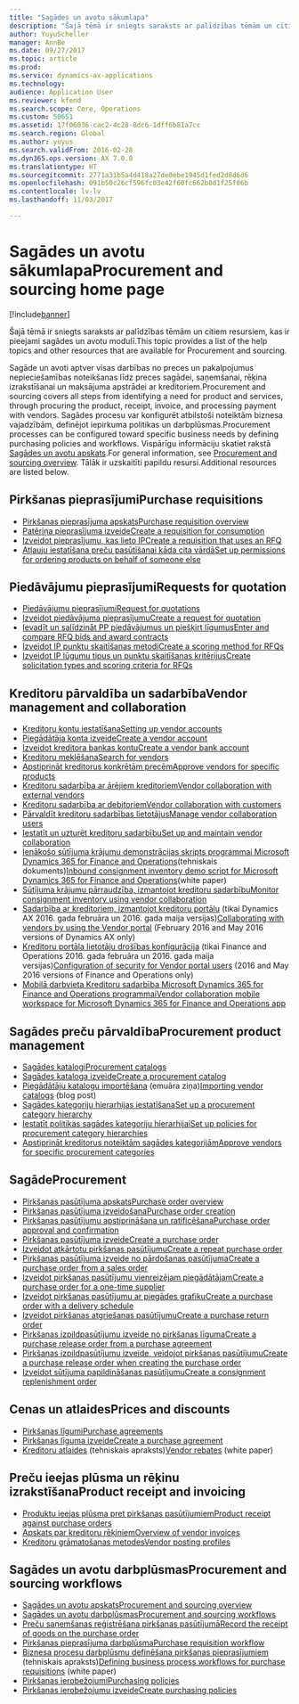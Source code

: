 ```yaml
---
title: "Sagādes un avotu sākumlapa"
description: "Šajā tēmā ir sniegts saraksts ar palīdzības tēmām un citiem resursiem, kas ir pieejami sagādes un avotu modulī."
author: YuyuScheller
manager: AnnBe
ms.date: 09/27/2017
ms.topic: article
ms.prod: 
ms.service: dynamics-ax-applications
ms.technology: 
audience: Application User
ms.reviewer: kfend
ms.search.scope: Core, Operations
ms.custom: 50651
ms.assetid: 17f06036-cac2-4c28-8dc6-1dff6b81a7cc
ms.search.region: Global
ms.author: yuyus
ms.search.validFrom: 2016-02-28
ms.dyn365.ops.version: AX 7.0.0
ms.translationtype: HT
ms.sourcegitcommit: 2771a31b5a4d418a27de0ebe1945d1fed2d8d6d6
ms.openlocfilehash: 091b50c26cf596fc03e42f60fc662b8d1f25f06b
ms.contentlocale: lv-lv
ms.lasthandoff: 11/03/2017

---
```


# <a name="procurement-and-sourcing-home-page"></a><span data-ttu-id="02056-103">Sagādes un avotu sākumlapa</span><span class="sxs-lookup"><span data-stu-id="02056-103">Procurement and sourcing home page</span></span>

[!include[banner](../includes/banner.md)]


<span data-ttu-id="02056-104">Šajā tēmā ir sniegts saraksts ar palīdzības tēmām un citiem resursiem, kas ir pieejami sagādes un avotu modulī.</span><span class="sxs-lookup"><span data-stu-id="02056-104">This topic provides a list of the help topics and other resources that are available for Procurement and sourcing.</span></span>

<span data-ttu-id="02056-105">Sagāde un avoti aptver visas darbības no preces un pakalpojumus nepieciešamības noteikšanas līdz preces sagādei, saņemšanai, rēķina izrakstīšanai un maksājuma apstrādei ar kreditoriem.</span><span class="sxs-lookup"><span data-stu-id="02056-105">Procurement and sourcing covers all steps from identifying a need for product and services, through procuring the product, receipt, invoice, and processing payment with vendors.</span></span> <span data-ttu-id="02056-106">Sagādes procesu var konfigurēt atbilstoši noteiktām biznesa vajadzībām, definējot iepirkuma politikas un darbplūsmas.</span><span class="sxs-lookup"><span data-stu-id="02056-106">Procurement processes can be configured toward specific business needs by defining purchasing policies and workflows.</span></span> <span data-ttu-id="02056-107">Vispārīgu informāciju skatiet rakstā [Sagādes un avotu apskats](procurement-sourcing-overview.md).</span><span class="sxs-lookup"><span data-stu-id="02056-107">For general information, see [Procurement and sourcing overview](procurement-sourcing-overview.md).</span></span> <span data-ttu-id="02056-108">Tālāk ir uzskaitīti papildu resursi.</span><span class="sxs-lookup"><span data-stu-id="02056-108">Additional resources are listed below.</span></span>

## <a name="purchase-requisitions"></a><span data-ttu-id="02056-109">Pirkšanas pieprasījumi</span><span class="sxs-lookup"><span data-stu-id="02056-109">Purchase requisitions</span></span>
-   [<span data-ttu-id="02056-110">Pirkšanas pieprasījuma apskats</span><span class="sxs-lookup"><span data-stu-id="02056-110">Purchase requisition overview</span></span>](purchase-requisitions-overview.md)
-   [<span data-ttu-id="02056-111">Patēriņa pieprasījuma izveide</span><span class="sxs-lookup"><span data-stu-id="02056-111">Create a requisition for consumption</span></span>](tasks/create-requisition-consumption.md)
-   [<span data-ttu-id="02056-112">Izveidot pieprasījumu, kas lieto IP</span><span class="sxs-lookup"><span data-stu-id="02056-112">Create a requisition that uses an RFQ</span></span>](tasks/create-requisition-uses-rfq.md)
-   [<span data-ttu-id="02056-113">Atļauju iestatīšana preču pasūtīšanai kāda cita vārdā</span><span class="sxs-lookup"><span data-stu-id="02056-113">Set up permissions for ordering products on behalf of someone else</span></span>](tasks/set-up-permissions-ordering-products.md)

## <a name="requests-for-quotation"></a><span data-ttu-id="02056-114">Piedāvājumu pieprasījumi</span><span class="sxs-lookup"><span data-stu-id="02056-114">Requests for quotation</span></span>
-   [<span data-ttu-id="02056-115">Piedāvājumu pieprasījumi</span><span class="sxs-lookup"><span data-stu-id="02056-115">Request for quotations</span></span>](request-quotations.md)
-   [<span data-ttu-id="02056-116">Izveidot piedāvājuma pieprasījumu</span><span class="sxs-lookup"><span data-stu-id="02056-116">Create a request for quotation</span></span>](tasks/create-request-quotation.md)
-   [<span data-ttu-id="02056-117">Ievadīt un salīdzināt PP piedāvājumus un piešķirt līgumus</span><span class="sxs-lookup"><span data-stu-id="02056-117">Enter and compare RFQ bids and award contracts</span></span>](tasks/enter-compare-rfq-bids-award-contracts.md)
-   [<span data-ttu-id="02056-118">Izveidot IP punktu skaitīšanas metodi</span><span class="sxs-lookup"><span data-stu-id="02056-118">Create a scoring method for RFQs</span></span>](tasks/create-scoring-method-rfqs.md)
-   [<span data-ttu-id="02056-119">Izveidot IP lūgumu tipus un punktu skaitīšanas kritērijus</span><span class="sxs-lookup"><span data-stu-id="02056-119">Create solicitation types and scoring criteria for RFQs</span></span>](tasks/create-solicitation-types-scoring-criteria-rfqs.md)

## <a name="vendor-management-and-collaboration"></a><span data-ttu-id="02056-120">Kreditoru pārvaldība un sadarbība</span><span class="sxs-lookup"><span data-stu-id="02056-120">Vendor management and collaboration</span></span>
-   [<span data-ttu-id="02056-121">Kreditoru kontu iestatīšana</span><span class="sxs-lookup"><span data-stu-id="02056-121">Setting up vendor accounts</span></span>](set-up-vendor-accounts.md)
-   [<span data-ttu-id="02056-122">Piegādātāja konta izveide</span><span class="sxs-lookup"><span data-stu-id="02056-122">Create a vendor account</span></span>](tasks/create-vendor-account.md)
-   [<span data-ttu-id="02056-123">Izveidot kreditora bankas kontu</span><span class="sxs-lookup"><span data-stu-id="02056-123">Create a vendor bank account</span></span>](tasks/create-vendor-bank-account.md)
-   [<span data-ttu-id="02056-124">Kreditoru meklēšana</span><span class="sxs-lookup"><span data-stu-id="02056-124">Search for vendors</span></span>](tasks/search-vendors.md)
-   [<span data-ttu-id="02056-125">Apstiprināt kreditorus konkrētām precēm</span><span class="sxs-lookup"><span data-stu-id="02056-125">Approve vendors for specific products</span></span>](tasks/approve-vendors-specific-products.md)
-   [<span data-ttu-id="02056-126">Kreditoru sadarbība ar ārējiem kreditoriem</span><span class="sxs-lookup"><span data-stu-id="02056-126">Vendor collaboration with external vendors</span></span>](vendor-collaboration-work-external-vendors.md)
-   [<span data-ttu-id="02056-127">Kreditoru sadarbība ar debitoriem</span><span class="sxs-lookup"><span data-stu-id="02056-127">Vendor collaboration with customers</span></span>](vendor-collaboration-work-customers-dynamics-365-operations.md)
-   [<span data-ttu-id="02056-128">Pārvaldīt kreditoru sadarbības lietotājus</span><span class="sxs-lookup"><span data-stu-id="02056-128">Manage vendor collaboration users</span></span>](manage-vendor-collaboration-users.md)
-   [<span data-ttu-id="02056-129">Iestatīt un uzturēt kreditoru sadarbību</span><span class="sxs-lookup"><span data-stu-id="02056-129">Set up and maintain vendor collaboration</span></span>](set-up-maintain-vendor-collaboration.md)
-   <span data-ttu-id="02056-130">[Ienākošo sūtījuma krājumu demonstrācijas skripts programmai Microsoft Dynamics 365 for Finance and Operations](https://mbs.microsoft.com/customersource/northamerica/AX/learning/documentation/white-papers/InboundConsignmentInventoryDemoScriptDynamics365Operations)(tehniskais dokuments)</span><span class="sxs-lookup"><span data-stu-id="02056-130">[Inbound consignment inventory demo script for Microsoft Dynamics 365 for Finance and Operations](https://mbs.microsoft.com/customersource/northamerica/AX/learning/documentation/white-papers/InboundConsignmentInventoryDemoScriptDynamics365Operations)(white paper)</span></span>
-   [<span data-ttu-id="02056-131">Sūtījuma krājumu pārraudzība, izmantojot kreditoru sadarbību</span><span class="sxs-lookup"><span data-stu-id="02056-131">Monitor consignment inventory using vendor collaboration</span></span>](../inventory/tasks/monitor-consignment-inventory-vendor-collaboration.md)
-   <span data-ttu-id="02056-132">[Sadarbība ar kreditoriem, izmantojot kreditoru portālu](collaborate-vendors-vendor-portal.md)  (tikai Dynamics AX 2016. gada februāra un 2016. gada maija versijas)</span><span class="sxs-lookup"><span data-stu-id="02056-132">[Collaborating with vendors by using the Vendor portal](collaborate-vendors-vendor-portal.md)  (February 2016 and May 2016 versions of Dynamics AX only)</span></span>
-   <span data-ttu-id="02056-133">[Kreditoru portāla lietotāju drošības konfigurācija](configure-security-vendor-portal-users.md) (tikai Finance and Operations 2016. gada februāra un 2016. gada maija versijas)</span><span class="sxs-lookup"><span data-stu-id="02056-133">[Configuration of security for Vendor portal users](configure-security-vendor-portal-users.md) (2016 and May 2016 versions of Finance and Operations only)</span></span>
-   [<span data-ttu-id="02056-134">Mobilā darbvieta Kreditoru sadarbība Microsoft Dynamics 365 for Finance and Operations programmai</span><span class="sxs-lookup"><span data-stu-id="02056-134">Vendor collaboration mobile workspace for Microsoft Dynamics 365 for Finance and Operations app</span></span>](vendor-collaboration-mobile-workspace.md)

## <a name="procurement-product-management"></a><span data-ttu-id="02056-135">Sagādes preču pārvaldība</span><span class="sxs-lookup"><span data-stu-id="02056-135">Procurement product management</span></span>
-   [<span data-ttu-id="02056-136">Sagādes katalogi</span><span class="sxs-lookup"><span data-stu-id="02056-136">Procurement catalogs</span></span>](procurement-catalogs.md)
-   [<span data-ttu-id="02056-137">Sagādes kataloga izveide</span><span class="sxs-lookup"><span data-stu-id="02056-137">Create a procurement catalog</span></span>](tasks/create-procurement-catalog.md)
-   <span data-ttu-id="02056-138">[Piegādātāju katalogu importēšana](https://blogs.msdn.microsoft.com/dynamicsaxscm/2016/05/25/vendor-catalogs-in-dynamics-ax/) (emuāra ziņa)</span><span class="sxs-lookup"><span data-stu-id="02056-138">[Importing vendor catalogs](https://blogs.msdn.microsoft.com/dynamicsaxscm/2016/05/25/vendor-catalogs-in-dynamics-ax/) (blog post)</span></span>
-   [<span data-ttu-id="02056-139">Sagādes kategoriju hierarhijas iestatīšana</span><span class="sxs-lookup"><span data-stu-id="02056-139">Set up a procurement category hierarchy</span></span>](tasks/set-up-procurement-category-hierarchy.md)
-   [<span data-ttu-id="02056-140">Iestatīt politikas sagādes kategoriju hierarhijai</span><span class="sxs-lookup"><span data-stu-id="02056-140">Set up policies for procurement category hierarchies</span></span>](tasks/set-up-policies-procurement-category-hierarchies.md)
-   [<span data-ttu-id="02056-141">Apstiprināt kreditorus noteiktām sagādes kategorijām</span><span class="sxs-lookup"><span data-stu-id="02056-141">Approve vendors for specific procurement categories</span></span>](tasks/approve-vendors-specific-procurement-categories.md)

## <a name="procurement"></a><span data-ttu-id="02056-142">Sagāde</span><span class="sxs-lookup"><span data-stu-id="02056-142">Procurement</span></span>
-   [<span data-ttu-id="02056-143">Pirkšanas pasūtījuma apskats</span><span class="sxs-lookup"><span data-stu-id="02056-143">Purchase order overview</span></span>](purchase-order-overview.md)
-   [<span data-ttu-id="02056-144">Pirkšanas pasūtījuma izveidošana</span><span class="sxs-lookup"><span data-stu-id="02056-144">Purchase order creation</span></span>](purchase-order-creation.md)
-   [<span data-ttu-id="02056-145">Pirkšanas pasūtījumu apstiprināšana un ratificēšana</span><span class="sxs-lookup"><span data-stu-id="02056-145">Purchase order approval and confirmation</span></span>](purchase-order-approval-confirmation.md)
-   [<span data-ttu-id="02056-146">Pirkšanas pasūtījuma izveide</span><span class="sxs-lookup"><span data-stu-id="02056-146">Create a purchase order</span></span>](tasks/create-purchase-order.md)
-   [<span data-ttu-id="02056-147">Izveidot atkārtotu pirkšanas pasūtījumu</span><span class="sxs-lookup"><span data-stu-id="02056-147">Create a repeat purchase order</span></span>](tasks/create-repeat-purchase-order.md)
-   [<span data-ttu-id="02056-148">Pirkšanas pasūtījuma izveide no pārdošanas pasūtījuma</span><span class="sxs-lookup"><span data-stu-id="02056-148">Create a purchase order from a sales order</span></span>](../sales-marketing/tasks/create-purchase-order-sales-order.md)
-   [<span data-ttu-id="02056-149">Izveidot pirkšanas pasūtījumu vienreizējam piegādātājam</span><span class="sxs-lookup"><span data-stu-id="02056-149">Create a purchase order for a one-time supplier</span></span>](tasks/create-purchase-order-one-time-supplier.md)
-   [<span data-ttu-id="02056-150">Izveidot pirkšanas pasūtījumu ar piegādes grafiku</span><span class="sxs-lookup"><span data-stu-id="02056-150">Create a purchase order with a delivery schedule</span></span>](tasks/create-purchase-order-delivery-schedule.md)
-   [<span data-ttu-id="02056-151">Izveidot pirkšanas atgriešanas pasūtījumu</span><span class="sxs-lookup"><span data-stu-id="02056-151">Create a purchase return order</span></span>](tasks/create-purchase-return-order.md)
-   [<span data-ttu-id="02056-152">Pirkšanas izpildpasūtījumu izveide no pirkšanas līguma</span><span class="sxs-lookup"><span data-stu-id="02056-152">Create a purchase release order from a purchase agreement</span></span>](tasks/create-purchase-release-order-purchase-agreement.md)
-   [<span data-ttu-id="02056-153">Pirkšanas izpildpasūtījumu izveide, veidojot pirkšanas pasūtījumu</span><span class="sxs-lookup"><span data-stu-id="02056-153">Create a purchase release order when creating the purchase order</span></span>](tasks/create-purchase-release-order-creating-purchase-order.md)
-   [<span data-ttu-id="02056-154">Izveidot sūtījuma papildināšanas pasūtījumu</span><span class="sxs-lookup"><span data-stu-id="02056-154">Create a consignment replenishment order</span></span>](../inventory/tasks/create-consignment-replenishment-order.md)

## <a name="prices-and-discounts"></a><span data-ttu-id="02056-155">Cenas un atlaides</span><span class="sxs-lookup"><span data-stu-id="02056-155">Prices and discounts</span></span>
-   [<span data-ttu-id="02056-156">Pirkšanas līgumi</span><span class="sxs-lookup"><span data-stu-id="02056-156">Purchase agreements</span></span>](purchase-agreements.md)
-   [<span data-ttu-id="02056-157">Pirkšanas līguma izveide</span><span class="sxs-lookup"><span data-stu-id="02056-157">Create a purchase agreement</span></span>](tasks/create-purchase-agreement.md)
-   <span data-ttu-id="02056-158">[Kreditoru atlaides](https://mbs.microsoft.com/customersource/northamerica/AX/learning/documentation/white-papers/Vendor_rebates) (tehniskais apraksts)</span><span class="sxs-lookup"><span data-stu-id="02056-158">[Vendor rebates](https://mbs.microsoft.com/customersource/northamerica/AX/learning/documentation/white-papers/Vendor_rebates) (white paper)</span></span>

## <a name="product-receipt-and-invoicing"></a><span data-ttu-id="02056-159">Preču ieejas plūsma un rēķinu izrakstīšana</span><span class="sxs-lookup"><span data-stu-id="02056-159">Product receipt and invoicing</span></span>
-   [<span data-ttu-id="02056-160">Produktu ieejas plūsma pret pirkšanas pasūtījumiem</span><span class="sxs-lookup"><span data-stu-id="02056-160">Product receipt against purchase orders</span></span>](product-receipt-against-purchase-orders.md)
-   [<span data-ttu-id="02056-161">Apskats par kreditoru rēķiniem</span><span class="sxs-lookup"><span data-stu-id="02056-161">Overview of vendor invoices</span></span>](../../financials/accounts-payable/vendor-invoices-overview.md)
-   [<span data-ttu-id="02056-162">Kreditoru grāmatošanas metodes</span><span class="sxs-lookup"><span data-stu-id="02056-162">Vendor posting profiles</span></span>](../../financials/accounts-payable/vendor-posting-profiles.md)

## <a name="procurement-and-sourcing-workflows"></a><span data-ttu-id="02056-163">Sagādes un avotu darbplūsmas</span><span class="sxs-lookup"><span data-stu-id="02056-163">Procurement and sourcing workflows</span></span>
-   [<span data-ttu-id="02056-164">Sagādes un avotu apskats</span><span class="sxs-lookup"><span data-stu-id="02056-164">Procurement and sourcing overview</span></span>](procurement-sourcing-overview.md)
-   [<span data-ttu-id="02056-165">Sagādes un avotu darbplūsmas</span><span class="sxs-lookup"><span data-stu-id="02056-165">Procurement and sourcing workflows</span></span>](procurement-sourcing-workflows.md)
-   [<span data-ttu-id="02056-166">Preču saņemšanas reģistrēšana pirkšanas pasūtījumā</span><span class="sxs-lookup"><span data-stu-id="02056-166">Record the receipt of goods on the purchase order</span></span>](tasks/record-receipt-goods-purchase-order.md)
-   [<span data-ttu-id="02056-167">Pirkšanas pieprasījuma darbplūsma</span><span class="sxs-lookup"><span data-stu-id="02056-167">Purchase requisition workflow</span></span>](purchase-requisitions-workflow.md)
-   <span data-ttu-id="02056-168">[Biznesa procesu darbplūsmu definēšana pirkšanas pieprasījumiem](https://mbs.microsoft.com/customersource/Global/AX/learning/documentation/white-papers/Defining_business_process_workflows_for_purchase_requisitions) (tehniskais apraksts)</span><span class="sxs-lookup"><span data-stu-id="02056-168">[Defining business process workflows for purchase requisitions](https://mbs.microsoft.com/customersource/Global/AX/learning/documentation/white-papers/Defining_business_process_workflows_for_purchase_requisitions) (white paper)</span></span>
-   [<span data-ttu-id="02056-169">Pirkšanas ierobežojumi</span><span class="sxs-lookup"><span data-stu-id="02056-169">Purchasing policies</span></span>](purchase-policies.md)
-   [<span data-ttu-id="02056-170">Pirkšanas ierobežojumu izveide</span><span class="sxs-lookup"><span data-stu-id="02056-170">Create purchasing policies</span></span>](tasks/create-purchasing-policies.md)







